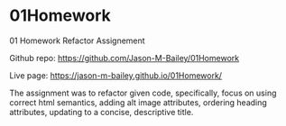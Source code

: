 # 01Homework
01 Homework Refactor Assignement

Github repo: https://github.com/Jason-M-Bailey/01Homework

Live page: https://jason-m-bailey.github.io/01Homework/

The assignment was to refactor given code, specifically, focus on using correct html semantics, adding alt image attributes, ordering heading attributes, updating to a concise, descriptive title. 
